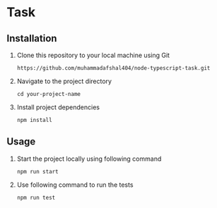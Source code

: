 # Task

## Installation

1. Clone this repository to your local machine using Git

   ```
   https://github.com/muhammadafshal404/node-typescript-task.git
   ```

2. Navigate to the project directory

   ```
   cd your-project-name
   ```

3. Install project dependencies
   ```
   npm install
   ```
## Usage

1. Start the project locally using following command
   ```
   npm run start
   ```
2. Use following command to run the tests
   ```
   npm run test
   ```